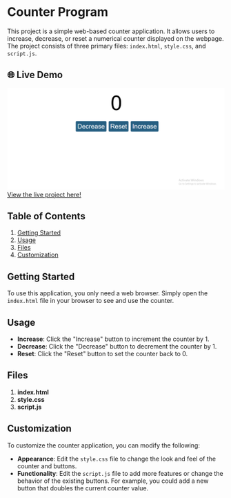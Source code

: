 # Counter Program

This project is a simple web-based counter application. It allows users to increase, decrease, or reset a numerical counter displayed on the webpage. The project consists of three primary files: `index.html`, `style.css`, and `script.js`.

## 🌐 Live Demo
![Counter Program Screenshot](counter.png)
[View the live project here!](https://laibatariq110.github.io/Counter-Program)

## Table of Contents
1. [Getting Started](#getting-started)
2. [Usage](#usage)
3. [Files](#files)
4. [Customization](#customization)

## Getting Started

To use this application, you only need a web browser. Simply open the `index.html` file in your browser to see and use the counter.

## Usage

- **Increase**: Click the "Increase" button to increment the counter by 1.
- **Decrease**: Click the "Decrease" button to decrement the counter by 1.
- **Reset**: Click the "Reset" button to set the counter back to 0.

## Files

1. **index.html**
2. **style.css**
3. **script.js**

## Customization

To customize the counter application, you can modify the following:

- **Appearance**: Edit the `style.css` file to change the look and feel of the counter and buttons.
- **Functionality**: Edit the `script.js` file to add more features or change the behavior of the existing buttons. For example, you could add a new button that doubles the current counter value.
